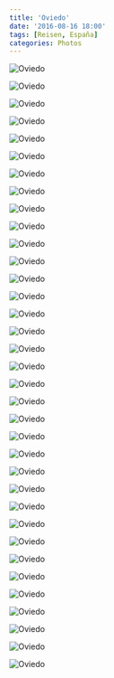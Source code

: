 ```yaml
---
title: 'Oviedo'
date: '2016-08-16 18:00'
tags: [Reisen, España]
categories: Photos
---
```


<div class='preview'><img src='{{urls.media}}/OviejaOK.jpg' alt='Oviedo'></div>

<a id='37a8ea930500413786ec8373081e0e77-800'></a>![Oviedo]({{urls.media}}/37a8ea930500413786ec8373081e0e77-800.jpg '')

<a id='d12edb325005eca184b6bfc2e552c7e0-800'></a>![Oviedo]({{urls.media}}/d12edb325005eca184b6bfc2e552c7e0-800.jpg '')

<a id='ac470d8357bc0b29bd6a0edcf5ac8632-800'></a>![Oviedo]({{urls.media}}/ac470d8357bc0b29bd6a0edcf5ac8632-800.jpg '')

<a id='89075f7d0f15074bdccc436488e112fc-800'></a>![Oviedo]({{urls.media}}/89075f7d0f15074bdccc436488e112fc-800.jpg '')

<a id='c8d110298dcd050ff7604edb78e0cbc0-800'></a>![Oviedo]({{urls.media}}/c8d110298dcd050ff7604edb78e0cbc0-800.jpg '')

<a id='55a9f9c91fb06a67ca179ddb0b1b91a9-800'></a>![Oviedo]({{urls.media}}/55a9f9c91fb06a67ca179ddb0b1b91a9-800.jpg '')

<a id='38cbb27f8beb26a87b9b047fa0093e91-800'></a>![Oviedo]({{urls.media}}/38cbb27f8beb26a87b9b047fa0093e91-800.jpg '')

<a id='3733c3bcef862ba96f2f65d072922d01-800'></a>![Oviedo]({{urls.media}}/3733c3bcef862ba96f2f65d072922d01-800.jpg '')

<a id='936ecb787a3b09ce5dd802962790105e-800'></a>![Oviedo]({{urls.media}}/936ecb787a3b09ce5dd802962790105e-800.jpg '')

<a id='ef08f39b19636d1f6e5d2078a87a52f0-800'></a>![Oviedo]({{urls.media}}/ef08f39b19636d1f6e5d2078a87a52f0-800.jpg '')

<a id='0061c2dd4c1099aefc88ba8b91a38a96-800'></a>![Oviedo]({{urls.media}}/0061c2dd4c1099aefc88ba8b91a38a96-800.jpg '')

<a id='ca0c49eef89535d4eacd07cb8791c0ba-800'></a>![Oviedo]({{urls.media}}/ca0c49eef89535d4eacd07cb8791c0ba-800.jpg '')

<a id='9241af3b6ea8f2753e9ace47abec609f-800'></a>![Oviedo]({{urls.media}}/9241af3b6ea8f2753e9ace47abec609f-800.jpg '')

<a id='e2097dff659972f973c2ef582d7b019f-800'></a>![Oviedo]({{urls.media}}/e2097dff659972f973c2ef582d7b019f-800.jpg '')

<a id='fedd112c7dbe72d4407b93a2e9f9944a-800'></a>![Oviedo]({{urls.media}}/fedd112c7dbe72d4407b93a2e9f9944a-800.jpg '')

<a id='36307d0938cdf43b112c1f8a2c31379a-800'></a>![Oviedo]({{urls.media}}/36307d0938cdf43b112c1f8a2c31379a-800.jpg '')

<a id='cb2f31140ab0703f0adaa497cd10a842-800'></a>![Oviedo]({{urls.media}}/cb2f31140ab0703f0adaa497cd10a842-800.jpg '')

<a id='f915355346ffee03bbeb46a27d6b42d2-800'></a>![Oviedo]({{urls.media}}/f915355346ffee03bbeb46a27d6b42d2-800.jpg '')

<a id='674582744637a67181fb63a70fb314b1-800'></a>![Oviedo]({{urls.media}}/674582744637a67181fb63a70fb314b1-800.jpg '')

<a id='5744c28ec480e4fe97016b4132601713-800'></a>![Oviedo]({{urls.media}}/5744c28ec480e4fe97016b4132601713-800.jpg '')

<a id='5aa5ae9c4333b938d3da71e6060975b9-800'></a>![Oviedo]({{urls.media}}/5aa5ae9c4333b938d3da71e6060975b9-800.jpg '')

<a id='22124cdfcfd7ffa52cef4755a1781436-800'></a>![Oviedo]({{urls.media}}/22124cdfcfd7ffa52cef4755a1781436-800.jpg '')

<a id='6ea4c71ba7ca1bc551566512c3a37831-800'></a>![Oviedo]({{urls.media}}/6ea4c71ba7ca1bc551566512c3a37831-800.jpg '')

<a id='d96f5b05a29d48b5f90dbd44514579e5-800'></a>![Oviedo]({{urls.media}}/d96f5b05a29d48b5f90dbd44514579e5-800.jpg '')

<a id='bda8b043e5de31c1e88ca953103b7fa1-800'></a>![Oviedo]({{urls.media}}/bda8b043e5de31c1e88ca953103b7fa1-800.jpg '')

<a id='6a972766a8ceeaa7ac47c23b5cdbef5e-800'></a>![Oviedo]({{urls.media}}/6a972766a8ceeaa7ac47c23b5cdbef5e-800.jpg '')

<a id='fce15b56fcb6d940e6ac5bd68429abbc-800'></a>![Oviedo]({{urls.media}}/fce15b56fcb6d940e6ac5bd68429abbc-800.jpg '')

<a id='b9ade009135904651ef0b7f349dba297-800'></a>![Oviedo]({{urls.media}}/b9ade009135904651ef0b7f349dba297-800.jpg '')

<a id='3903628d125f33bd8d9b6081f25e5435-800'></a>![Oviedo]({{urls.media}}/3903628d125f33bd8d9b6081f25e5435-800.jpg '')

<a id='a3e5bb2aa180f9e2b95c0a9ddc1cf372-800'></a>![Oviedo]({{urls.media}}/a3e5bb2aa180f9e2b95c0a9ddc1cf372-800.jpg '')

<a id='9a2f540f61be3d31f9ffa6d23f5c091d-800'></a>![Oviedo]({{urls.media}}/9a2f540f61be3d31f9ffa6d23f5c091d-800.jpg '')

<a id='2fe9e355a584a8a4b3da34d5495cb3ea-800'></a>![Oviedo]({{urls.media}}/2fe9e355a584a8a4b3da34d5495cb3ea-800.jpg '')

<a id='63f647bd1234691945163194f1a174c4-800'></a>![Oviedo]({{urls.media}}/63f647bd1234691945163194f1a174c4-800.jpg '')

<a id='c45e04058cf59af9adcdc24e995010a6-800'></a>![Oviedo]({{urls.media}}/c45e04058cf59af9adcdc24e995010a6-800.jpg '')

